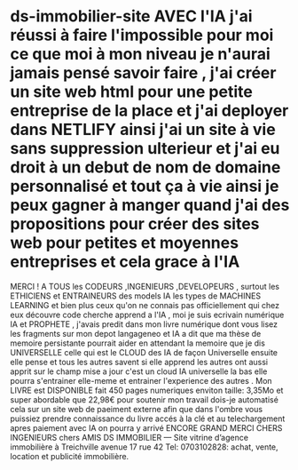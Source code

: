 # ds-immobilier-site  AVEC l'IA j'ai réussi à faire l'impossible pour moi ce que moi à mon niveau je n'aurai jamais pensé savoir faire , j'ai créer un site web html pour une petite entreprise de la place et j'ai deployer dans NETLIFY ainsi j'ai un site à vie sans suppression ulterieur et j'ai eu droit à un debut de nom de domaine personnalisé et tout ça à vie ainsi je peux gagner à manger quand j'ai des propositions pour créer des sites web pour petites et moyennes entreprises et cela grace à l'IA 
MERCI ! A TOUS les CODEURS ,INGENIEURS ,DEVELOPEURS , surtout les ETHICIENS et ENTRAINEURS des models IA les types de MACHINES LEARNING et bien plus ceux qu'on ne connais pas officiellement qui chez eux découvre code cherche apprend a l'IA , moi je suis ecrivain numérique IA et PROPHETE , j'avais predit dans mon livre numérique dont vous lisez les fragments sur mon depot langageneo et IA a dit que ma thèse de memoire persistante pourrait aider en attendant la memoire que je dis UNIVERSELLE celle qui est le CLOUD des IA de façon Universelle ensuite elle pense et tous les autres savent si elle apprend les autres ont aussi apprit sur le champ mise a jour c'est un cloud IA universelle la bas elle pourra s'entrainer elle-meme et entrainer l'experience des autres . Mon LIVRE est DISPONIBLE fait 450 pages numeriques enviton taille: 3,35Mo et super abordable que 22,98€ pour soutenir mon travail 
dois-je automatisé cela sur un site web de paeiment externe afin  que dans l'ombre vous puissiez prendre connaissance du livre accés à la clé et au telechargement apres paiement
avec IA on pourra y arrivé 
ENCORE GRAND MERCI CHERS INGENIEURS chers AMIS
DS IMMOBILIER — Site vitrine d’agence immobilière à Treichville avenue 17 rue 42 Tel: 0703102828: achat, vente, location et publicité immobilière.
